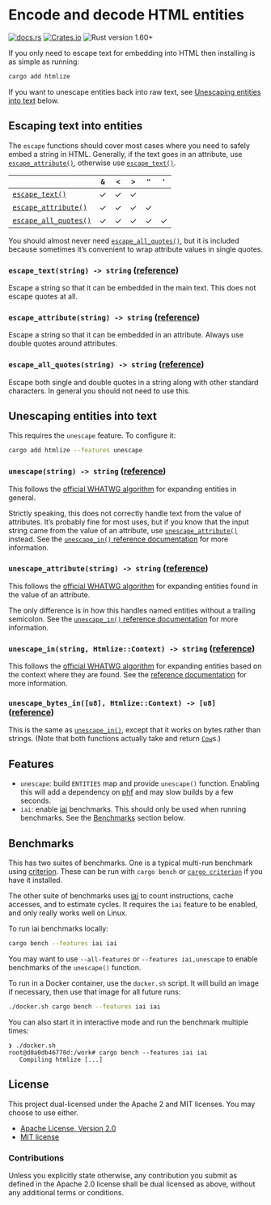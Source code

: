 # Encode and decode HTML entities

[![docs.rs](https://img.shields.io/docsrs/htmlize)][docs.rs]
[![Crates.io](https://img.shields.io/crates/v/htmlize)][crates.io]
![Rust version 1.60+](https://img.shields.io/badge/Rust%20version-1.60%2B-success)

If you only need to escape text for embedding into HTML then installing is as
simple as running:

```sh
cargo add htmlize
```

If you want to unescape entities back into raw text, see [Unescaping entities
into text](#unescaping-entities-into-text) below.

## Escaping text into entities

The `escape` functions should cover most cases where you need to safely embed a
string in HTML. Generally, if the text goes in an attribute, use
[`escape_attribute()`], otherwise use [`escape_text()`].

|                         | `&` | `<` | `>` | `"` | `'` |
|-------------------------|:---:|:---:|:---:|:---:|:---:|
| [`escape_text()`]       |  ✓  |  ✓  |  ✓  |     |     |
| [`escape_attribute()`]  |  ✓  |  ✓  |  ✓  |  ✓  |     |
| [`escape_all_quotes()`] |  ✓  |  ✓  |  ✓  |  ✓  |  ✓  |

You should almost never need [`escape_all_quotes()`], but it is included because
sometimes it’s convenient to wrap attribute values in single quotes.

### `escape_text(string) -> string` ([reference][`escape_text()`])

Escape a string so that it can be embedded in the main text. This does not
escape quotes at all.

### `escape_attribute(string) -> string` ([reference][`escape_attribute()`])

Escape a string so that it can be embedded in an attribute. Always use double
quotes around attributes.

### `escape_all_quotes(string) -> string` ([reference][`escape_all_quotes()`])

Escape both single and double quotes in a string along with other standard
characters. In general you should not need to use this.

## Unescaping entities into text

This requires the `unescape` feature. To configure it:

```sh
cargo add htmlize --features unescape
```

### `unescape(string) -> string` ([reference][`unescape()`])

This follows the [official WHATWG algorithm] for expanding entities in general.

Strictly speaking, this does not correctly handle text from the value of
attributes. It’s probably fine for most uses, but if you know that the input
string came from the value of an attribute, use [`unescape_attribute()`]
instead. See the [`unescape_in()` reference documentation][`unescape_in()`] for
more information.

### `unescape_attribute(string) -> string` ([reference][`unescape_attribute()`])

This follows the [official WHATWG algorithm] for expanding entities found in the
value of an attribute.

The only difference is in how this handles named entities without a trailing
semicolon. See the [`unescape_in()` reference documentation][`unescape_in()`]
for more information.

### `unescape_in(string, Htmlize::Context) -> string` ([reference][`unescape_in()`])

This follows the [official WHATWG algorithm] for expanding entities based on
the context where they are found. See the [reference
documentation][`unescape_in()`] for more information.

### `unescape_bytes_in([u8], Htmlize::Context) -> [u8]` ([reference][`unescape_bytes_in()`])

This is the same as [`unescape_in()`], except that it works on bytes rather than
strings. (Note that both functions actually take and return [`Cow`]s.)

## Features

  * `unescape`: build `ENTITIES` map and provide `unescape()` function. Enabling
    this will add a dependency on [phf] and may slow builds by a few seconds.
  * `iai`: enable [iai] benchmarks. This should only be used when running
    benchmarks. See the [Benchmarks](#benchmarks) section below.

## Benchmarks

This has two suites of benchmarks. One is a typical multi-run benchmark using
[criterion]. These can be run with `cargo bench` or [`cargo criterion`] if you
have it installed.

The other suite of benchmarks uses [iai] to count instructions, cache accesses,
and to estimate cycles. It requires the `iai` feature to be enabled, and only
really works well on Linux.

To run iai benchmarks locally:

```sh
cargo bench --features iai iai
```

You may want to use `--all-features` or `--features iai,unescape` to enable
benchmarks of the `unescape()` function.

To run in a Docker container, use the `docker.sh` script. It will build an image
if necessary, then use that image for all future runs:

```sh
./docker.sh cargo bench --features iai iai
```

You can also start it in interactive mode and run the benchmark multiple times:

```
❯ ./docker.sh
root@d0a0db46770d:/work# cargo bench --features iai iai
   Compiling htmlize [...]
```

## License

This project dual-licensed under the Apache 2 and MIT licenses. You may choose
to use either.

  * [Apache License, Version 2.0](LICENSE-APACHE)
  * [MIT license](LICENSE-MIT)

### Contributions

Unless you explicitly state otherwise, any contribution you submit as defined
in the Apache 2.0 license shall be dual licensed as above, without any
additional terms or conditions.

[docs.rs]: https://docs.rs/htmlize/latest/htmlize/
[crates.io]: https://crates.io/crates/htmlize
[`escape_text()`]: https://docs.rs/htmlize/0.5.1/htmlize/fn.escape_text.html
[`escape_attribute()`]: https://docs.rs/htmlize/0.5.1/htmlize/fn.escape_attribute.html
[`escape_all_quotes()`]: https://docs.rs/htmlize/0.5.1/htmlize/fn.escape_all_quotes.html
[`unescape()`]: https://docs.rs/htmlize/0.5.1/htmlize/fn.unescape.html
[`unescape_attribute()`]: https://docs.rs/htmlize/0.5.1/htmlize/fn.unescape_attribute.html
[`unescape_in()`]: https://docs.rs/htmlize/0.5.1/htmlize/fn.unescape_in.html
[`unescape_bytes_in()`]: https://docs.rs/htmlize/0.5.1/htmlize/fn.unescape_bytes_in.html
[`Cow`]: https://doc.rust-lang.org/std/borrow/enum.Cow.html
[official WHATWG algorithm]: https://html.spec.whatwg.org/multipage/parsing.html#character-reference-state
[phf]: https://crates.io/crates/phf
[iai]: https://crates.io/crates/iai
[criterion]: https://crates.io/crates/criterion
[`cargo criterion`]: https://crates.io/crates/cargo-criterion
